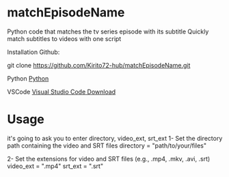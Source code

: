 # matchEpisodeName
Python code that matches the tv series episode with its subtitle
Quickly match subtitles to videos with one script

Installation
Github:

git clone https://github.com/Kirito72-hub/matchEpisodeName.git

Python
[Python]([URL](https://www.python.org/downloads/))


VSCode
[Visual Studio Code Download](https://code.visualstudio.com/)

# Usage
it's going to ask you to enter directory, video_ext, srt_ext
1- Set the directory path containing the video and SRT files
directory = "path/to/your/files"

2- Set the extensions for video and SRT files (e.g., .mp4, .mkv, .avi, .srt)
video_ext = ".mp4"
srt_ext = ".srt"
